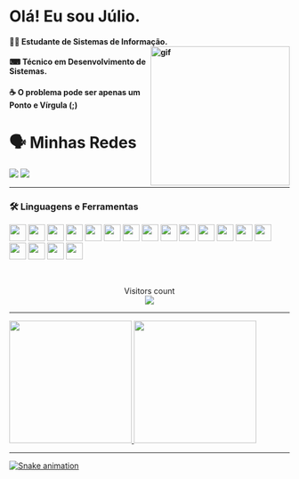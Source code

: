 # Olá! Eu sou Júlio.

<div>
  
####  👨‍💻 Estudante de Sistemas de Informação. <img align="right" alt="gif" width="250px" src="https://github.com/AsTunO/AsTunO/blob/main/GitGif/Brk.gif">
####  ⌨ Técnico em Desenvolvimento de Sistemas.                               
####  ☕ O problema pode ser apenas um Ponto e Vírgula (;)
  
</div>


# 🗣️ Minhas Redes

<a href="https://www.instagram.com/jcrs_01/" target="_blank"><img src="https://img.shields.io/badge/-Instagram-%23E4405F?style=for-the-badge&logo=instagram&logoColor=white" target="_blank"></a>
<a href="https://www.linkedin.com/in/jcr2707" target="_blank"><img src="https://img.shields.io/badge/-LinkedIn-%230077B5?style=for-the-badge&logo=linkedin&logoColor=white" target="_blank"></a>

---

</div>

### 🛠️ Linguagens e Ferramentas

</div>
<p>
<img height="30em" src="https://img.shields.io/badge/GitHub-100000?style=for-the-badge&logo=github&logoColor=white"/>
<img height="30em" src="https://img.shields.io/badge/Python-3776AB?style=for-the-badge&logo=python&logoColor=white"/>
<img height="30em" src="https://img.shields.io/badge/HTML5-E34F26?style=for-the-badge&logo=html5&logoColor=white"/>
<img height="30em" src="https://img.shields.io/badge/CSS3-1572B6?style=for-the-badge&logo=css3&logoColor=white"/>
<img height="30em" src="https://img.shields.io/badge/JavaScript-F7DF1E?style=for-the-badge&logo=javascript&logoColor=black"/>
<img height="30em" src="https://img.shields.io/badge/Java-ED8B00?style=for-the-badge&logo=java&logoColor=white"/>
<img height="30em" src="https://img.shields.io/badge/MySQL-00000F?style=for-the-badge&logo=mysql&logoColor=white"/>
<img height="30em" src="https://img.shields.io/badge/Docker-2CA5E0?style=for-the-badge&logo=docker&logoColor=white"/>
<img height="30em" src="https://img.shields.io/badge/Visual_Studio_Code-0078D4?style=for-the-badge&logo=visual%20studio%20code&logoColor=white"/>
<img height="30em" src="https://img.shields.io/badge/Eclipse-2C2255?style=for-the-badge&logo=eclipse&logoColor=white"/>
<img height="30em" src="https://img.shields.io/badge/Arduino_IDE-00979D?style=for-the-badge&logo=arduino&logoColor=white"/>
<img height="30em" src="https://img.shields.io/badge/sublime_text-%23575757.svg?&style=for-the-badge&logo=sublime-text&logoColor=important"/>
<img height="30em" src="https://img.shields.io/badge/PyCharm-000000.svg?&style=for-the-badge&logo=PyCharm&logoColor=white"/>
<img height="30em" src="https://img.shields.io/badge/IntelliJIDEA-000000.svg?style=for-the-badge&logo=intellij-idea&logoColor=white"/>
<img height="30em" src="https://img.shields.io/badge/Notepad++-90E59A.svg?style=for-the-badge&logo=notepad%2B%2B&logoColor=black"/>
<img height="30em" src="https://img.shields.io/badge/Arduino-00979D?style=for-the-badge&logo=Arduino&logoColor=white"/>
<img height="30em" src="https://img.shields.io/badge/Microsoft_SQL_Server-CC2927?style=for-the-badge&logo=microsoft-sql-server&logoColor=white"/>
<img height="30em" src="https://img.shields.io/badge/Notion-000000?style=for-the-badge&logo=notion&logoColor=white"/>

</p>

</br>


<div>
<p align="center"> 
  Visitors count<br>
  <img src="https://profile-counter.glitch.me/AsTunO/count.svg" />
</p>
</div>

---
<div>
  <a href="https://github.com/AsTunO">
  <img height="220em" src="https://github-readme-stats.vercel.app/api?username=AsTunO&show_icons=true&theme=midnight-purple&include_all_commits=true&count_private=true"/>
  <img height="220em" src="https://github-readme-stats.vercel.app/api/top-langs/?username=AsTunO&langs_count=16&theme=midnight-purple"/>
</div>
 
---

![Snake animation](https://github.com/AsTunO/AsTunO/blob/output/github-contribution-grid-snake.svg)
  
